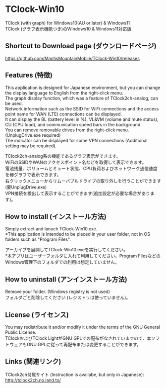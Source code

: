 # TClock-Win10
TClock (with graph) for Windows10(AU or later) &amp; Windows11  
TClock (グラフ表示機能つき)のWindows10 & Windows11対応版


## Shortcut to Download page (ダウンロードページ)
https://github.com/MantisMountainMobile/TClock-Win10/releases

## Features (特徴)
This application is designed for Japanese environment, but you can change the display language to English from the right-click menu.  
The graph display function, which was a feature of TClock2ch-analog, can be used.  
Network information such as the SSID for WiFi connections and the access point name for WAN (LTE) connections can be displayed.  
It can display the BL (battery level in %), VL&VM (volume and mute status), CU (CPU load), and communication speed bars in the background.  
You can remove removable drives from the right-click menu. (UnplugDrive.exe required)  
The indicator can be displayed for some VPN connections (Additional setting may be required).

TClock2ch-analog系の機能であるグラフ表示ができます。  
WiFiのSSIDやWANのアクセスポイント名などを取得して表示できます。  
電池残量、ボリュームとミュート状態、CPU負荷およびネットワーク通信速度を棒グラフで表示できます。  
右クリックメニューからリムーバブルドライブの取り外しを行うことができます(要UnplugDrive.exe)  
VPN接続を検出して表示することができます(追加設定が必要な場合があります)。

## How to install (インストール方法)
Simply extract and lanuch TClock-Win10.exe.  
*This application is intended to be placed in your user folder, not in OS folders such as "Program Files". 

アーカイブを展開してTClock-Win10.exeを実行してください。  
*本アプリはユーザーフォルダに入れて利用してください。Program FilesなどのWindows管理下のフォルダでの利用は想定していません。


## How to uninstall (アンインストール方法)
Remove your folder. (Windows registry is not used)  
フォルダごと削除してください (レジストリは使っていません)。


## License (ライセンス)
You may redistribute it and/or modify it under the terms of the GNU General Public License.  
TClockおよびTClock LightがGNU GPLでの配布がなされていますので、本ソフトウェアもGNU GPLに従って再配布または変更することができます。

## Links (関連リンク)
TClock2ch付属サイト (Instruction is availabe, but only in Japanese):  
http://tclock2ch.no.land.to/





